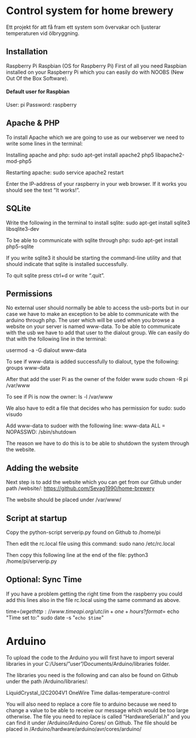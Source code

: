 # Control system for home brewery

Ett projekt för att få fram ett system som övervakar och ljusterar temperaturen vid ölbryggning.

## Installation
Raspberry Pi
Raspbian (OS for Raspberry Pi)
First of all you need Raspbian installed on your Raspberry Pi which you can easily do with NOOBS (New Out Of the Box Software).

#### Default user for Raspbian
User: pi
Password: raspberry


## Apache & PHP
To install Apache which we are going to use as our webserver we need to write some lines in the terminal:

Installing apache and php:
sudo apt-get install apache2 php5 libapache2-mod-php5

Restarting apache:
sudo service apache2 restart
 
Enter the IP-address of your raspberry in your web browser. If it works you should see the text “It works!”. 


## SQLite
Write the following in the terminal to install sqlite:
sudo apt-get install sqlite3 libsqlite3-dev

To be able to communicate with sqlite through php:
sudo apt-get install php5-sqlite

If you write sqlite3 it should be starting the command-line utility and that should indicate that sqlite is installed successfully.

To quit sqlite press ctrl+d or write “.quit”. 

## Permissions
No external user should normally be able to access the usb-ports but in our case we have to make an exception to be able to communicate with the arduino through php. The user which will be used when you browse a website on your server is named www-data. To be able to communicate with the usb we have to add that user to the dialout group. We can easily do that with the following line in the terminal:

usermod -a -G dialout www-data

To see if www-data is added successfully to dialout, type the following:
groups www-data

After that add the user Pi as the owner of the folder www
sudo chown -R pi /var/www

To see if Pi is now the owner:
ls -l /var/www

We also have to edit a file that decides who has permission for sudo:
sudo visudo

Add www-data to sudoer with the following line:
www-data ALL = NOPASSWD: /sbin/shutdown

The reason we have to do this is to be able to shutdown the system through the website.

## Adding the website
Next step is to add the website which you can get from our Github under path /website/:
https://github.com/Sevag1990/home-brewery

The website should be placed under /var/www/

## Script at startup
Copy the python-script serverip.py found on Github to /home/pi

Then edit the rc.local file using this command:
sudo nano /etc/rc.local

Then copy this following line at the end of the file:
python3 /home/pi/serverip.py

## Optional: Sync Time
If you have a problem getting the right time from the raspberry you could add this lines also in the file rc.local using the same command as above.

time=$(wget http://www.timeapi.org/utc/in+one+hours?format=%25d%20%25b%20%25Y%2$
echo "Time set to:"
sudo date -s "`echo $time`"

# Arduino

To upload the code to the Arduino you will first have to import several libraries in your C:/Users/”user”/Documents/Arduino/libraries folder.

The libraries you need is the following and can also be found on Github under the path /Arduino/libraries/:

LiquidCrystal_I2C2004V1
OneWire
Time
dallas-temperature-control

You will also need to replace a core file to arduino because we need to change a value to be able to receive our message which would be too large otherwise. The file you need to replace is called “HardwareSerial.h” and you can find it under /Arduino/Arduino Cores/ on Github. The file should be placed in /Arduino/hardware/arduino/avr/cores/arduino/
